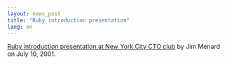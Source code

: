 ```yaml
---
layout: news_post
title: "Ruby introduction presentation"
lang: en
---
```


[Ruby introduction presentation at New York City CTO club][1] by Jim
Menard on July 10, 2001.



[1]: http://www.io.com/~jimm/downloads/rubytalk/ 
